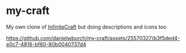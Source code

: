 # my-craft

My own clone of [InfiniteCraft](https://neal.fun/infinite-craft/) but doing descriptions and icons too

https://github.com/danielwburch/my-craft/assets/25570327/b3f5ded4-e0c7-4816-bf60-80b0040737d4
